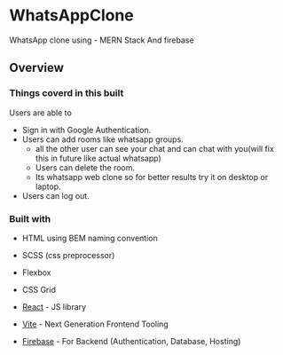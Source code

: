 # WhatsAppClone
WhatsApp clone using  - MERN Stack And firebase
## Overview

### Things coverd in this built

Users are able to

- Sign in with Google Authentication.
- Users can add rooms like whatsapp groups.
  - all the other user can see your chat and can chat with you(will fix this in future like actual whatsapp)
  - Users can delete the room.
  - Its whatsapp web clone so for better results try it on desktop or laptop.
- Users can log out.

### Built with

- HTML using BEM naming convention
- SCSS (css preprocessor)
- Flexbox
- CSS Grid
- [React](https://reactjs.org/) - JS library
- [Vite](https://vitejs.dev/) - Next Generation Frontend Tooling

- [Firebase](https://firebase.google.com/) - For Backend (Authentication, Database, Hosting)
